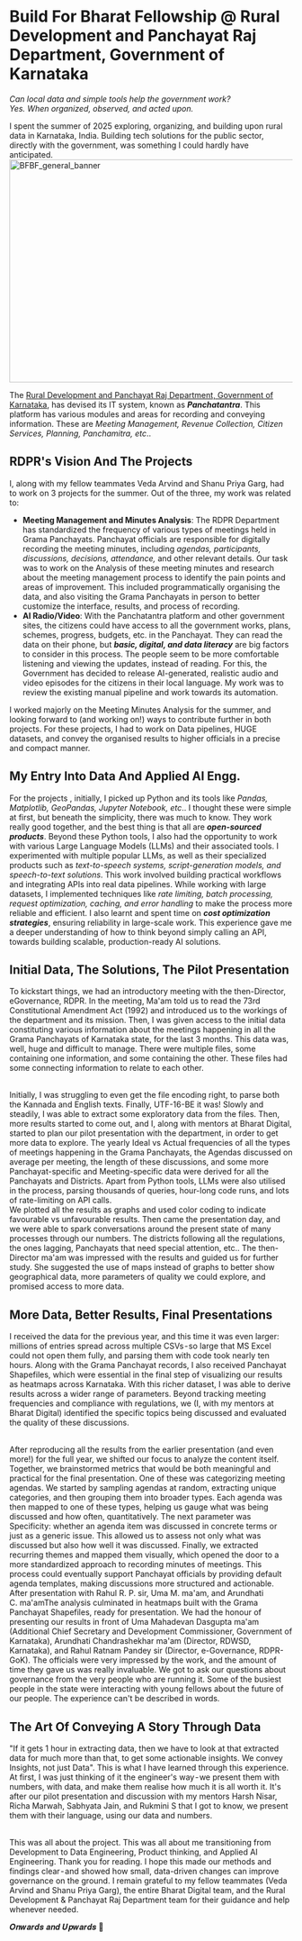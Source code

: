 # Build For Bharat Fellowship @ Rural Development and Panchayat Raj Department, Government of Karnataka
*Can local data and simple tools help the government work?*
<br/>
*Yes. When organized, observed, and acted upon.*

I spent the summer of 2025 exploring, organizing, and building upon rural data in Karnataka, India. Building tech solutions for the public sector, directly with the government, was something I could hardly have anticipated.
<img width="1584" height="396" alt="BFBF_general_banner" src="https://github.com/user-attachments/assets/6bcba94f-cc59-4b13-afb8-93cc9e5d3253" />

The [Rural Development and Panchayat Raj Department, Government of Karnataka](https://rdpr.karnataka.gov.in/en), has devised its IT system, known as ***Panchatantra***. This platform has various modules and areas for recording and conveying information. These are *Meeting Management, Revenue Collection, Citizen Services, Planning, Panchamitra, etc*..

## RDPR's Vision And The Projects
I, along with my fellow teammates Veda Arvind and Shanu Priya Garg, had to work on 3 projects for the summer. Out of the three, my work was related to:
- **Meeting Management and Minutes Analysis**: The RDPR Department has standardized the frequency of various types of meetings held in Grama Panchayats. Panchayat officials are responsible for digitally recording the meeting minutes, including *agendas, participants, discussions, decisions, attendance,* and other relevant details. Our task was to work on the Analysis of these meeting minutes and research about the meeting management process to identify the pain points and areas of improvement. This included programmatically organising the data, and also visiting the Grama Panchayats in person to better customize the interface, results, and process of recording.
- **AI Radio/Video**: With the Panchatantra platform and other government sites, the citizens could have access to all the government works, plans, schemes, progress, budgets, etc. in the Panchayat. They can read the data on their phone, but ***basic, digital, and data literacy*** are big factors to consider in this process. The people seem to be more comfortable listening and viewing the updates, instead of reading. For this, the Government has decided to release AI-generated, realistic audio and video episodes for the citizens in their local language. My work was to review the existing manual pipeline and work towards its automation.

I worked majorly on the Meeting Minutes Analysis for the summer, and looking forward to (and working on!) ways to contribute further in both projects. For these projects, I had to work on Data pipelines, HUGE datasets, and convey the organised results to higher officials in a precise and compact manner.

## My Entry Into Data And Applied AI Engg.
For the projects , initially, I picked up Python and its tools like *Pandas, Matplotlib, GeoPandas, Jupyter Notebook, etc*.. I thought these were simple at first, but beneath the simplicity, there was much to know. They work really good together, and the best thing is that all are ***open-sourced products***. Beyond these Python tools, I also had the opportunity to work with various Large Language Models (LLMs) and their associated tools. I experimented with multiple popular LLMs, as well as their specialized products such as *text-to-speech systems, script-generation models, and speech-to-text solutions*. This work involved building practical workflows and integrating APIs into real data pipelines. While working with large datasets, I implemented techniques like *rate limiting, batch processing, request optimization, caching, and error handling* to make the process more reliable and efficient. I also learnt and spent time on ***cost optimization strategies***, ensuring reliability in large-scale work. This experience gave me a deeper understanding of how to think beyond simply calling an API, towards building scalable, production-ready AI solutions.

## Initial Data, The Solutions, The Pilot Presentation
To kickstart things, we had an introductory meeting with the then-Director, eGovernance, RDPR. In the meeting, Ma'am told us to read the 73rd Constitutional Amendment Act (1992) and introduced us to the workings of the department and its mission. Then, I was given access to the initial data constituting various information about the meetings happening in all the Grama Panchayats of Karnataka state, for the last 3 months. This data was, well, huge and difficult to manage. There were multiple files, some containing one information, and some containing the other. These files had some connecting information to relate to each other.

<br/>
Initially, I was struggling to even get the file encoding right, to parse both the Kannada and English texts. Finally, UTF-16-BE it was! Slowly and steadily, I was able to extract some exploratory data from the files. Then, more results started to come out, and I, along with mentors at Bharat Digital, started to plan our pilot presentation with the department, in order to get more data to explore. The yearly Ideal vs Actual frequencies of all the types of meetings happening in the Grama Panchayats, the Agendas discussed on average per meeting, the length of these discussions, and some more Panchayat-specific and Meeting-specific data were derived for all the Panchayats and Districts. Apart from Python tools, LLMs were also utilised in the process, parsing thousands of queries, hour-long code runs, and lots of rate-limiting on API calls.
<br/>
We plotted all the results as graphs and used color coding to indicate favourable vs unfavourable results. Then came the presentation day, and we were able to spark conversations around the present state of many processes through our numbers. The districts following all the regulations, the ones lagging, Panchayats that need special attention, etc.. The then-Director ma'am was impressed with the results and guided us for further study. She suggested the use of maps instead of graphs to better show geographical data, more parameters of quality we could explore, and promised access to more data.

## More Data, Better Results, Final Presentations
I received the data for the previous year, and this time it was even larger: millions of entries spread across multiple CSVs - so large that MS Excel could not open them fully, and parsing them with code took nearly ten hours. Along with the Grama Panchayat records, I also received Panchayat Shapefiles, which were essential in the final step of visualizing our results as heatmaps across Karnataka. With this richer dataset, I was able to derive results across a wider range of parameters. Beyond tracking meeting frequencies and compliance with regulations, we (I, with my mentors at Bharat Digital) identified the specific topics being discussed and evaluated the quality of these discussions.

<br/>
After reproducing all the results from the earlier presentation (and even more!) for the full year, we shifted our focus to analyze the content itself. Together, we brainstormed metrics that would be both meaningful and practical for the final presentation. One of these was categorizing meeting agendas. We started by sampling agendas at random, extracting unique categories, and then grouping them into broader types. Each agenda was then mapped to one of these types, helping us gauge what was being discussed and how often, quantitatively. The next parameter was Specificity: whether an agenda item was discussed in concrete terms or just as a generic issue. This allowed us to assess not only what was discussed but also how well it was discussed. Finally, we extracted recurring themes and mapped them visually, which opened the door to a more standardized approach to recording minutes of meetings. This process could eventually support Panchayat officials by providing default agenda templates, making discussions more structured and actionable.

<br/>
After presentation with Rahul R. P. sir, Uma M. ma'am, and Arundhati C. ma'amThe analysis culminated in heatmaps built with the Grama Panchayat Shapefiles, ready for presentation. We had the honour of presenting our results in front of Uma Mahadevan Dasgupta ma'am (Additional Chief Secretary and Development Commissioner, Government of Karnataka), Arundhati Chandrashekhar ma'am (Director, RDWSD, Karnataka), and Rahul Ratnam Pandey sir (Director, e-Governance, RDPR-GoK). The officials were very impressed by the work, and the amount of time they gave us was really invaluable. We got to ask our questions about governance from the very people who are running it. Some of the busiest people in the state were interacting with young fellows about the future of our people. The experience can't be described in words.

## The Art Of Conveying A Story Through Data
"If it gets 1 hour in extracting data, then we have to look at that extracted data for much more than that, to get some actionable insights. We convey Insights, not just Data". This is what I have learned through this experience. At first, I was just thinking of it the engineer's way - we present them with numbers, with data, and make them realise how much it is all worth it. It's after our pilot presentation and discussion with my mentors Harsh Nisar, Richa Marwah, Sabhyata Jain, and Rukmini S that I got to know, we present them with their language, using our data and numbers.

<br/>
This was all about the project. This was all about me transitioning from Development to Data Engineering, Product thinking, and Applied AI Engineering. Thank you for reading. I hope this made our methods and findings clear - and showed how small, data-driven changes can improve governance on the ground. I remain grateful to my fellow teammates (Veda Arvind and Shanu Priya Garg), the entire Bharat Digital team, and the Rural Development & Panchayat Raj Department team for their guidance and help whenever needed.

𝑶𝒏𝒘𝒂𝒓𝒅𝒔 𝒂𝒏𝒅 𝑼𝒑𝒘𝒂𝒓𝒅𝒔 🚀
